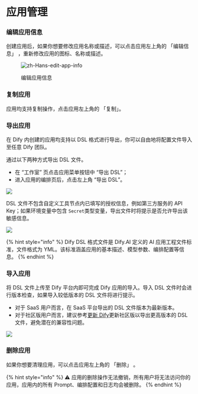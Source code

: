 # 应用管理

### 编辑应用信息

创建应用后，如果你想要修改应用名称或描述，可以点击应用左上角的 「编辑信息」 ，重新修改应用的图标、名称或描述。

<figure><img src="https://assets-docs.dify.ai/img/zh_CN/management/0b0391337f7aa4477c02fe09603dad46.webp" alt="zh-Hans-edit-app-info"><figcaption><p>编辑应用信息</p></figcaption></figure>

### 复制应用

应用均支持复制操作，点击应用左上角的 「复制」。


### 导出应用

在 Dify 内创建的应用均支持以 DSL 格式进行导出，你可以自由地将配置文件导入至任意 Dify 团队。

通过以下两种方式导出 DSL 文件。

* 在 “工作室” 页点击应用菜单按钮中 “导出 DSL”；
* 进入应用的编排页后，点击左上角 “导出 DSL”。

![](https://assets-docs.dify.ai/img/zh_CN/management/457a66965cf27bf5960954bba25c96dc.webp)

DSL 文件不包含自定义工具节点内已填写的授权信息，例如第三方服务的 API Key；如果环境变量中包含 `Secret`类型变量，导出文件时将提示是否允许导出该敏感信息。

![](https://assets-docs.dify.ai/img/zh_CN/management/c3b27947ca294bf846af82df0f87ae31.webp)

{% hint style="info" %}
Dify DSL 格式文件是 Dify.AI 定义的 AI 应用工程文件标准，文件格式为 YML。该标准涵盖应用的基本描述、模型参数、编排配置等信息。
{% endhint %}

### 导入应用

将 DSL 文件上传至 Dify 平台内即可完成 Dify 应用的导入。导入 DSL 文件时会进行版本检查，如果导入较低版本的 DSL 文件将进行提示。

- 对于 SaaS 用户而言，在 SaaS 平台导出的 DSL 文件版本为最新版本。
- 对于社区版用户而言，建议参考[更新 Dify](https://docs.dify.ai/zh-hans/getting-started/install-self-hosted/docker-compose#geng-xin-dify)更新社区版以导出更高版本的 DSL 文件，避免潜在的兼容性问题。

![](https://assets-docs.dify.ai/2024/11/487d2c1cc8b86666feb35ea8a346c053.png)

### 删除应用

如果你想要清理应用，可以点击应用左上角的 「删除」 。

{% hint style="info" %}
⚠️ 应用的删除操作无法撤销，所有用户将无法访问你的应用，应用内的所有 Prompt、编排配置和日志均会被删除。
{% endhint %}
